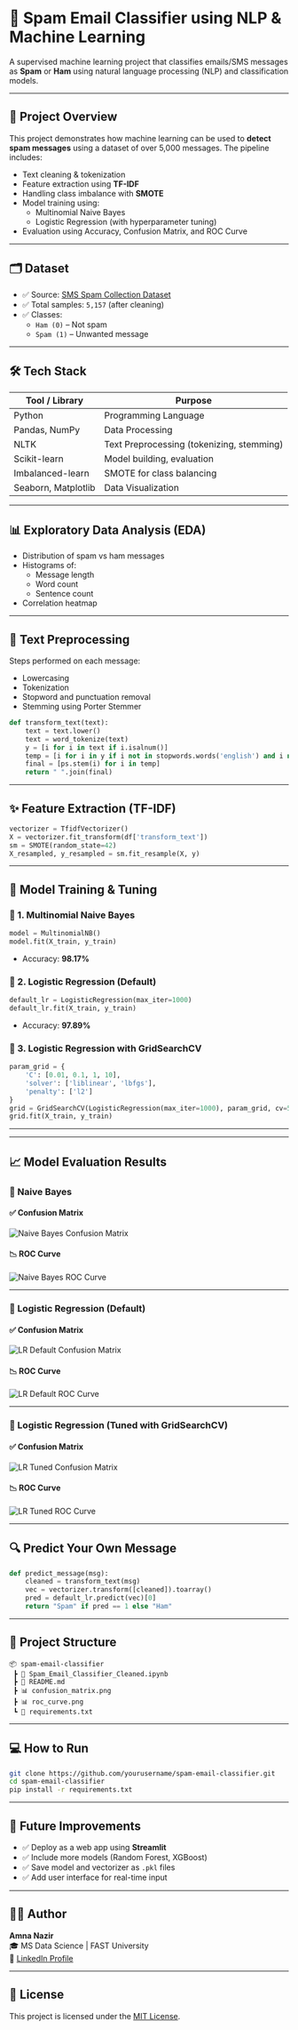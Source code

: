 # 📧 Spam Email Classifier using NLP & Machine Learning 

A supervised machine learning project that classifies emails/SMS messages as **Spam** or **Ham** using natural language processing (NLP) and classification models.

---

## 🚀 Project Overview

This project demonstrates how machine learning can be used to **detect spam messages** using a dataset of over 5,000 messages. The pipeline includes:
- Text cleaning & tokenization
- Feature extraction using **TF-IDF**
- Handling class imbalance with **SMOTE**
- Model training using:
  - Multinomial Naive Bayes
  - Logistic Regression (with hyperparameter tuning)
- Evaluation using Accuracy, Confusion Matrix, and ROC Curve

---

## 🗂 Dataset

- ✅ Source: [SMS Spam Collection Dataset](https://www.kaggle.com/datasets/uciml/sms-spam-collection-dataset)
- ✅ Total samples: `5,157` (after cleaning)
- ✅ Classes:
  - `Ham (0)` – Not spam
  - `Spam (1)` – Unwanted message

---

## 🛠 Tech Stack

| Tool / Library     | Purpose                           |
|--------------------|------------------------------------|
| Python             | Programming Language               |
| Pandas, NumPy      | Data Processing                    |
| NLTK               | Text Preprocessing (tokenizing, stemming) |
| Scikit-learn       | Model building, evaluation         |
| Imbalanced-learn   | SMOTE for class balancing          |
| Seaborn, Matplotlib| Data Visualization                 |

---

## 📊 Exploratory Data Analysis (EDA)

- Distribution of spam vs ham messages
- Histograms of:
  - Message length
  - Word count
  - Sentence count
- Correlation heatmap

---

## 🔎 Text Preprocessing

Steps performed on each message:
- Lowercasing
- Tokenization
- Stopword and punctuation removal
- Stemming using Porter Stemmer

```python
def transform_text(text):
    text = text.lower()
    text = word_tokenize(text)
    y = [i for i in text if i.isalnum()]
    temp = [i for i in y if i not in stopwords.words('english') and i not in punctuation]
    final = [ps.stem(i) for i in temp]
    return " ".join(final)
```

---

## ✨ Feature Extraction (TF-IDF)

```python
vectorizer = TfidfVectorizer()
X = vectorizer.fit_transform(df['transform_text'])
sm = SMOTE(random_state=42)
X_resampled, y_resampled = sm.fit_resample(X, y)
```

---

## 🧠 Model Training & Tuning

### 🔹 1. Multinomial Naive Bayes

```python
model = MultinomialNB()
model.fit(X_train, y_train)
```
- Accuracy: **98.17%**

### 🔹 2. Logistic Regression (Default)

```python
default_lr = LogisticRegression(max_iter=1000)
default_lr.fit(X_train, y_train)
```
- Accuracy: **97.89%**

### 🔹 3. Logistic Regression with GridSearchCV

```python
param_grid = {
    'C': [0.01, 0.1, 1, 10],
    'solver': ['liblinear', 'lbfgs'],
    'penalty': ['l2']
}
grid = GridSearchCV(LogisticRegression(max_iter=1000), param_grid, cv=5)
grid.fit(X_train, y_train)
```

---

---

## 📈 Model Evaluation Results

### 🔹 Naive Bayes

#### ✅ Confusion Matrix
![Naive Bayes Confusion Matrix](conf_matrix_lr_default.png)

#### 📉 ROC Curve
![Naive Bayes ROC Curve](roc%20curve%20naive%20bayes.png)

---

### 🔹 Logistic Regression (Default)

#### ✅ Confusion Matrix
![LR Default Confusion Matrix](confusion%20matrix%20LR%20default.png)

#### 📉 ROC Curve
![LR Default ROC Curve](ROC%20LR%20default.png)

---

### 🔹 Logistic Regression (Tuned with GridSearchCV)

#### ✅ Confusion Matrix
![LR Tuned Confusion Matrix](confusion%20matrix%20LR%20tuned.png)

#### 📉 ROC Curve
![LR Tuned ROC Curve](roc%20curve%20lr%20tune.png)

---

## 🔍 Predict Your Own Message

```python
def predict_message(msg):
    cleaned = transform_text(msg)
    vec = vectorizer.transform([cleaned]).toarray()
    pred = default_lr.predict(vec)[0]
    return "Spam" if pred == 1 else "Ham"
```

---

## 📁 Project Structure

```
📦 spam-email-classifier
 ┣ 📜 Spam_Email_Classifier_Cleaned.ipynb
 ┣ 📜 README.md
 ┣ 📊 confusion_matrix.png
 ┣ 📊 roc_curve.png
 ┗ 📄 requirements.txt
```

---

## 💻 How to Run

```bash
git clone https://github.com/yourusername/spam-email-classifier.git
cd spam-email-classifier
pip install -r requirements.txt
```

---

## 🧠 Future Improvements

- ✅ Deploy as a web app using **Streamlit**
- ✅ Include more models (Random Forest, XGBoost)
- ✅ Save model and vectorizer as `.pkl` files
- ✅ Add user interface for real-time input

---

## 🙋‍♀️ Author

**Amna Nazir**  
🎓 MS Data Science | FAST University  
🔗 [LinkedIn Profile](https://www.linkedin.com/in/your-link-here)

---

## 📄 License

This project is licensed under the [MIT License](LICENSE).

